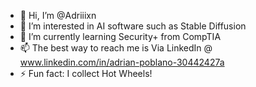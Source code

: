 - 👋 Hi, I’m @Adriiixn
- 👀 I’m interested in AI software such as Stable Diffusion
- 🌱 I’m currently learning Security+ from CompTIA
- 📫 The best way to reach me is Via LinkedIn @ www.linkedin.com/in/adrian-poblano-30442427a
- ⚡ Fun fact: I collect Hot Wheels!

<!---
Adriiixn/Adriiixn is a ✨ special ✨ repository because its `README.md` (this file) appears on your GitHub profile.
You can click the Preview link to take a look at your changes.
--->
